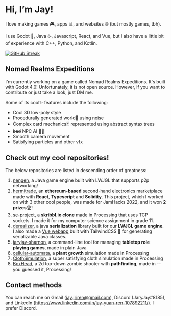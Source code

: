 # Hi, I’m Jay!

I love making games 🎮, apps 📊, and websites 🌐 (but mostly games, tbh).

I use Godot 🤖, Java ☕, Javascript, React, and Vue, but I also have a little bit of experience with C++, Python, and Kotlin.

[![GitHub Streak](https://github-readme-streak-stats.herokuapp.com/?user=jaryjay&theme=tokyonight)](https://git.io/streak-stats)

## Nomad Realms Expeditions

I'm currently working on a game called Nomad Realms Expeditions. It's built with Godot 4.0! Unfortunately, it is not open source. However, if you want to contribute or just take a look, just DM me.

Some of its cool✨ features include the following:

- Cool 3D low-poly style
- Procedurally generated world🌳 using noise
- Complex card mechanics🃏 represented using abstract syntax trees
- ~~bad~~ NPC AI 🧙‍♂️
- Smooth camera movement
- Satisfying particles and other vfx

## Check out my cool repositories!
The below repositories are listed in descending order of greatness:

1. [nengen](https://github.com/virtual-cardboard/nengen), a Java game engine built with LWJGL that supports p2p networking!
1. [hermitrade](https://github.com/Dissonant101/hermitrade), an **ethereum-based** second-hand electronics marketplace made with **React**, **Typescript** and **Solidity**. This project, which I worked on with 3 other cool people, was made for JamHacks 2022, and it won **2 prizes**🏆!
1. [se-project](../../../se-project), a **skribbl.io clone** made in Processing that uses TCP sockets. I made it for my computer science assignment in grade 11.
1. [derealizer](https://github.com/virtual-cardboard/derealizer), a java **serialization** library built for our **LWJGL game engine**. I also made a [Vue webapp](https://derealizer-class-generator.netlify.app/#/generate) built with TailwindCSS 🍃 for generating serializable Java classes.
1. [jaryjay-sharnon](../../../jaryjay-sharnon), a command-line tool for managing **tabletop role playing games**, made in plain Java
1. [cellular-automata](../../../cellular-automata), a **plant growth** simulation made in Processing
1. [ClothSimulation](../../../ClothSimulation), a super satisfying cloth simulation made in Processing
1. [BoxHead](../../../BoxHead), a 2d top-down zombie shooter with **pathfinding**, made in -- you guessed it, Processing!

## Contact methods

You can reach me on Gmail (jay.jrjren@gmail.com), Discord (JaryJay#8185), and LinkedIn (https://www.linkedin.com/in/jay-yuan-ren-107892211/). I prefer Discord.


